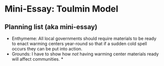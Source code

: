 # Mini-Essay: Toulmin Model
## Planning list (aka mini-essay)
* Enthymeme: All local governments should require materials to be ready to enact warming centers year-round so that if a sudden cold spell occurs they can be put into action. 
* Grounds: I have to show how _not_ having warming center materials ready will affect communities.
    * 